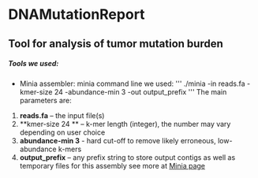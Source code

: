 # DNAMutationReport
## Tool for analysis of tumor mutation burden

##### Tools we used:
- Minia assembler: 
minia command line we used:
'''
./minia -in reads.fa -kmer-size 24 -abundance-min 3 -out output_prefix
'''
The main parameters are:
1. **reads.fa** – the input file(s)
2. **kmer-size 24 ** – k-mer length (integer), the number may vary depending on user choice
3. **abundance-min 3** - hard cut-off to remove likely erroneous, low-abundance k-mers
4. **output_prefix** – any prefix string to store output contigs as well as temporary files for this assembly
see more at [Minia page](https://github.com/GATB/minia)
